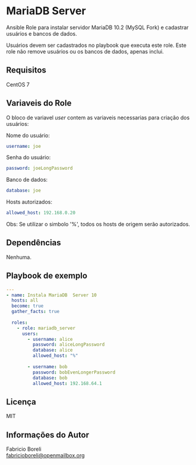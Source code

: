 MariaDB Server
==============
Ansible Role para instalar servidor MariaDB 10.2 (MySQL Fork) e cadastrar usuários e bancos de dados.

Usuários devem ser cadastrados no playbook que executa este role. Este role não remove usuários ou os bancos de dados, apenas inclui.

Requisitos
----------
CentOS 7

Variaveis do Role
-----------------
O bloco de variavel _user_ contem as variaveis necessarias para criação dos usuários:

Nome do usuário:
```yaml
username: joe
```

Senha do usuário:
```yaml
password: joeLongPassword
```

Banco de dados:
```yaml
database: joe
```

Hosts autorizados:
```yaml
allowed_host: 192.168.0.20
```
Obs: Se utilizar o simbolo '%', todos os hosts de origem serão autorizados.

Dependências
------------

Nenhuma.

Playbook de exemplo
-------------------
```yaml
---
- name: Instala MariaDB  Server 10
  hosts: all
  become: true
  gather_facts: true
          
  roles:
    - role: mariadb_server
      users:
        - username: alice
          password: aliceLongPassword
          database: alice
          allowed_host: "%"
  
        - username: bob
          password: bobEvenLongerPassword
          database: bob
          allowed_host: 192.168.64.1

```

Licença
-------

MIT

Informações do Autor
--------------------

Fabricio Boreli  
fabricioboreli@openmailbox.org
